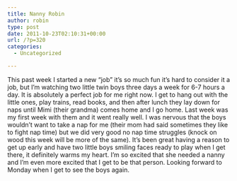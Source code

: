 ```yaml
---
title: Nanny Robin
author: robin
type: post
date: 2011-10-23T02:10:31+00:00
url: /?p=320
categories:
  - Uncategorized

---
```

This past week I started a new &#8220;job&#8221; it&#8217;s so much fun it&#8217;s hard to consider it a job, but I&#8217;m watching two little twin boys three days a week for 6-7 hours a day. It is absolutely a perfect job for me right now. I get to hang out with the little ones, play trains, read books, and then after lunch they lay down for naps until Mimi (their grandma) comes home and I go home. Last week was my first week with them and it went really well. I was nervous that the boys wouldn&#8217;t want to take a nap for me (their mom had said sometimes they like to fight nap time) but we did very good no nap time struggles (knock on wood this week will be more of the same). It&#8217;s been great having a reason to get up early and have two little boys smiling faces ready to play when I get there, it definitely warms my heart. I&#8217;m so excited that she needed a nanny and I&#8217;m even more excited that I get to be that person. Looking forward to Monday when I get to see the boys again.